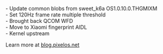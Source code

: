 \- Update common blobs from sweet_k6a OS1.0.10.0.THGMIXM  
\- Set 120Hz frame rate multiple threshold  
\- Brought back QCOM WFD  
\- Move to Xiaomi fingerprint AIDL  
\- Kernel upstream  

Learn more at [blog.pixelos.net](https://blog.pixelos.net/)

